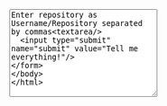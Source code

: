 <form action="#" method="post">
  <textarea name="repos" rows="10" cols="30">Enter repository as Username/Repository separated by commas<textarea/>
  <input type="submit" name="submit" value="Tell me everything!"/>
</form>
